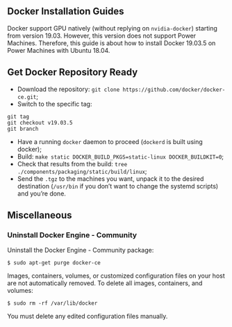 ## Docker Installation Guides

Docker support GPU natively (without replying on `nvidia-docker`) starting from version 19.03. However, this version does not support Power Machines.
Therefore, this guide is about how to install Docker 19.03.5 on Power Machines with Ubuntu 18.04.

## Get Docker Repository Ready

- Download the repository: `git clone https://github.com/docker/docker-ce.git`;
- Switch to the specific tag:

```
git tag
git checkout v19.03.5
git branch
```

- Have a running `docker` daemon to proceed (`dockerd` is built using docker);
- Build: `make static DOCKER_BUILD_PKGS=static-linux DOCKER_BUILDKIT=0`;
- Check that results from the build: `tree ./components/packaging/static/build/linux`;
- Send the `.tgz` to the machines you want, unpack it to the desired destination (`/usr/bin` if you don’t want to change the systemd scripts) and you’re done.


## Miscellaneous

### Uninstall Docker Engine - Community

Uninstall the Docker Engine - Community package:

```
$ sudo apt-get purge docker-ce
```

Images, containers, volumes, or customized configuration files on your host are not automatically removed. To delete all images, containers, and volumes:

```
$ sudo rm -rf /var/lib/docker
```

You must delete any edited configuration files manually.
